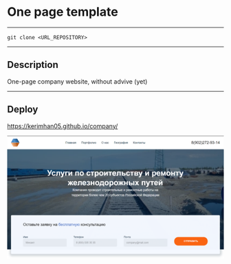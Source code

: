 # One page template

---
```
git clone <URL_REPOSITORY>
```
---
## Description
<span>One-page company website, without advive (yet)</span>

---
## Deploy

<a>https://kerimhan05.github.io/company/</a>

![Deploy](https://github.com/Kerimhan05/company/blob/master/assets/deploy-img.png)
